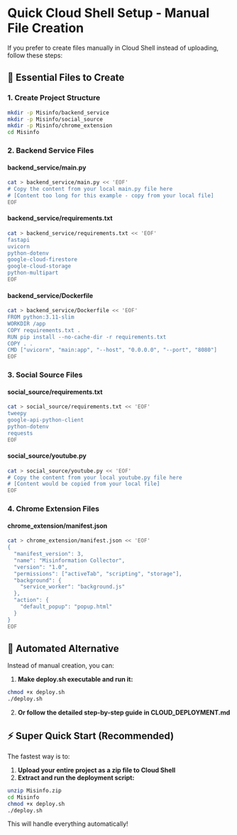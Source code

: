# Quick Cloud Shell Setup - Manual File Creation

If you prefer to create files manually in Cloud Shell instead of uploading, follow these steps:

## 📁 Essential Files to Create

### 1. Create Project Structure
```bash
mkdir -p Misinfo/backend_service
mkdir -p Misinfo/social_source  
mkdir -p Misinfo/chrome_extension
cd Misinfo
```

### 2. Backend Service Files

#### backend_service/main.py
```bash
cat > backend_service/main.py << 'EOF'
# Copy the content from your local main.py file here
# [Content too long for this example - copy from your local file]
EOF
```

#### backend_service/requirements.txt
```bash
cat > backend_service/requirements.txt << 'EOF'
fastapi
uvicorn
python-dotenv
google-cloud-firestore
google-cloud-storage
python-multipart
EOF
```

#### backend_service/Dockerfile
```bash
cat > backend_service/Dockerfile << 'EOF'
FROM python:3.11-slim
WORKDIR /app
COPY requirements.txt .
RUN pip install --no-cache-dir -r requirements.txt
COPY . .
CMD ["uvicorn", "main:app", "--host", "0.0.0.0", "--port", "8080"]
EOF
```

### 3. Social Source Files

#### social_source/requirements.txt
```bash
cat > social_source/requirements.txt << 'EOF'
tweepy
google-api-python-client
python-dotenv
requests
EOF
```

#### social_source/youtube.py
```bash
cat > social_source/youtube.py << 'EOF'
# Copy the content from your local youtube.py file here
# [Content would be copied from your local file]
EOF
```

### 4. Chrome Extension Files

#### chrome_extension/manifest.json
```bash
cat > chrome_extension/manifest.json << 'EOF'
{
  "manifest_version": 3,
  "name": "Misinformation Collector",
  "version": "1.0",
  "permissions": ["activeTab", "scripting", "storage"],
  "background": {
    "service_worker": "background.js"
  },
  "action": {
    "default_popup": "popup.html"
  }
}
EOF
```

## 🚀 Automated Alternative

Instead of manual creation, you can:

1. **Make deploy.sh executable and run it:**
```bash
chmod +x deploy.sh
./deploy.sh
```

2. **Or follow the detailed step-by-step guide in CLOUD_DEPLOYMENT.md**

## ⚡ Super Quick Start (Recommended)

The fastest way is to:

1. **Upload your entire project as a zip file to Cloud Shell**
2. **Extract and run the deployment script:**
```bash
unzip Misinfo.zip
cd Misinfo
chmod +x deploy.sh
./deploy.sh
```

This will handle everything automatically!
